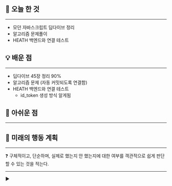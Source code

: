 ## 🚩 오늘 한 것

---

- 모던 자바스크립트 딥다이브 정리
- 알고리즘 문제풀이
- HEATH 백엔드와 연결 테스트

## 💡 배운 점

---

- 딥다이브 45장 정리 90%
- 알고리즘 문제 (자동 커밋되도록 연결함)
- HEATH 백엔드와 연결 테스트
  - id_token 생성 방식 알게됨

## 🥹 아쉬운 점

---

## 📝 미래의 행동 계획

---

<aside>
❓ 구체적이고, 단순하며, 실제로 했는지 안 했는지에 대한 여부를 객관적으로 쉽게 판단할 수 있는 것을 적는다.

</aside>

---

►
